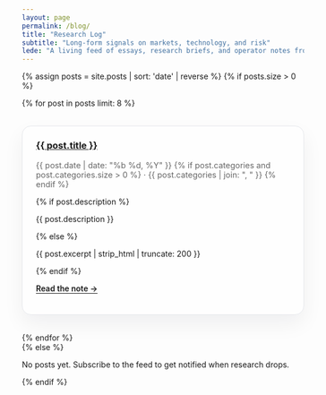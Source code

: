 ```yaml
---
layout: page
permalink: /blog/
title: "Research Log"
subtitle: "Long-form signals on markets, technology, and risk"
lede: "A living feed of essays, research briefs, and operator notes from the Financial Analysis Lab."
---
```


{% assign posts = site.posts | sort: 'date' | reverse %}
{% if posts.size > 0 %}
<div class="blog-roll">
  {% for post in posts limit: 8 %}
    <article>
      <h3><a href="{{ post.url }}">{{ post.title }}</a></h3>
      <p class="blog-meta">
        <span>{{ post.date | date: "%b %d, %Y" }}</span>
        {% if post.categories and post.categories.size > 0 %}
          · <span>{{ post.categories | join: ", " }}</span>
        {% endif %}
      </p>
      {% if post.description %}
        <p>{{ post.description }}</p>
      {% else %}
        <p>{{ post.excerpt | strip_html | truncate: 200 }}</p>
      {% endif %}
      <p><a class="blog-cta" href="{{ post.url }}">Read the note →</a></p>
    </article>
  {% endfor %}
</div>
{% else %}
<p class="empty-state">No posts yet. Subscribe to the feed to get notified when research drops.</p>
{% endif %}

<style>
.blog-roll {
  display: grid;
  gap: 2rem;
}

.blog-roll article {
  padding: 1.5rem;
  border: 1px solid var(--border-color, #e5e7eb);
  border-radius: 1rem;
  background: var(--card-bg, rgba(255, 255, 255, 0.7));
  box-shadow: 0 16px 36px rgba(15, 23, 42, 0.06);
}

.blog-roll h3 {
  margin-top: 0;
}

.blog-meta {
  font-size: 0.9rem;
  color: var(--text-color-secondary, #666);
}

.blog-cta {
  font-weight: 600;
  text-decoration: none;
  border-bottom: 1px solid currentColor;
}

.blog-cta:hover,
.blog-cta:focus {
  color: #4f46e5;
}
</style>
